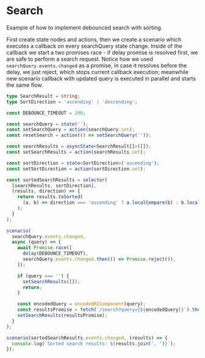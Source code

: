 ---
---

# Search

Example of how to implement debounced search with sorting.

First create state nodes and actions, then we create a scenario which executes a callback on every searchQuery state change. Inside of the callback we start a two promises race - if delay promise is resolved first, we are safe to perform a search request. Notice how we used `searchQuery.events.changed` as a promise, in case it resolves before the delay, we just reject, which stops current callback execution; meanwhile new scenario callback with updated query is executed in parallel and starts the same flow.


```ts
type SearchResult = string;
type SortDirection = 'ascending' | 'descending';

const DEBOUNCE_TIMEOUT = 200;

const searchQuery = state('');
const setSearchQuery = action(searchQuery.set);
const resetSearch = action(() => setSearchQuery(''));

const searchResults = asyncState<SearchResult[]>([]);
const setSearchResults = action(searchResults.set);

const sortDirection = state<SortDirection>('ascending');
const setSortDirection = action(sortDirection.set);

const sortedSearchResults = selector(
  [searchResults, sortDirection],
  (results, direction) => {
    return results.toSorted(
      (a, b) => direction === 'ascending' ? a.localCompare(b) : b.localCompare(a)
    );
  }
);

scenario(
  searchQuery.events.changed,
  async (query) => {
    await Promise.race([
      delay(DEBOUNCE_TIMEOUT),
      searchQuery.events.changed.then(() => Promise.reject()),
    ]);

    if (query === '') {
      setSearchResults([]);
      return;
    }

    const encodedQuery = encodeURIComponent(query);
    const resultsPromise = fetch(`/search?query={${encodedQuery}}`).then(response => response.json());
    setSearchResults(resultsPromise);
  }
);

scenario(sortedSearchResults.events.changed, (results) => {
  console.log(`Sorted search results: ${results.join(', ')}`);
});
```
